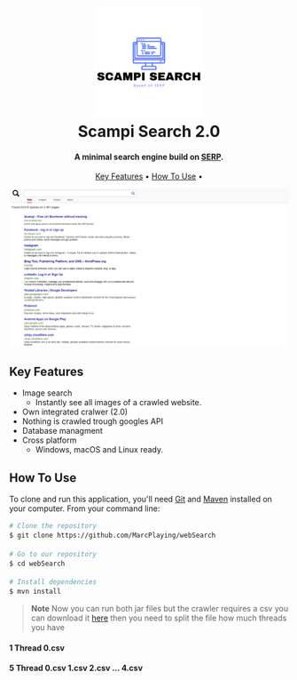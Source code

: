 
<h1 align="center">
  <br>
  <a href="/static/img/logo.png"><img src="/static/img/logo.png" alt="Markdownify" width="200"></a>
  <br>
  Scampi Search 2.0
  <br>
</h1>

<h4 align="center">A minimal search engine build on <a href="https://codepen.io/vangato/details/LvWjxd" target="_blank">SERP</a>.</h4>

<p align="center">
  <a href="#key-features">Key Features</a> •
  <a href="#how-to-use">How To Use</a> •
</p>

![screenshot](/static/img/scr1.png)

## Key Features

* Image search
  - Instantly see all images of a crawled website.
* Own integrated cralwer (2.0)
* Nothing is crawled trough googles API
* Database managment
* Cross platform
  - Windows, macOS and Linux ready.

## How To Use

To clone and run this application, you'll need [Git](https://git-scm.com) and [Maven](https://maven.apache.org/) installed on your computer. From your command line:

```bash
# Clone the repository
$ git clone https://github.com/MarcPlaying/webSearch

# Go to our repository
$ cd webSearch

# Install dependencies
$ mvn install
```

> **Note**
> Now you can run both jar files but the crawler requires a csv you can download it [here](https://www.domcop.com/files/top/top10milliondomains.csv.zip) then you need to split the file how much threads you have
#### 1 Thread 0.csv
#### 5 Thread 0.csv 1.csv 2.csv ... 4.csv
